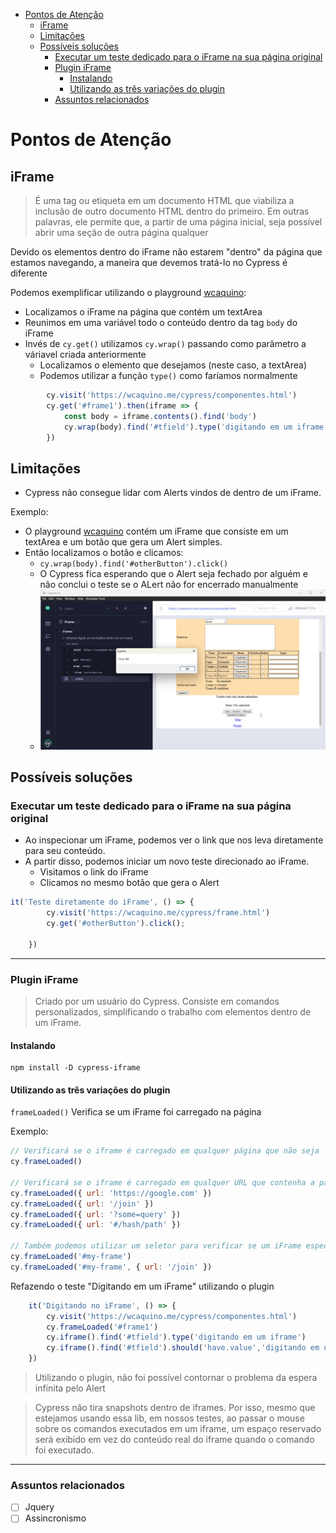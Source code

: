 - [Pontos de Atenção](#pontos-de-atenção)
  - [iFrame](#iframe)
  - [Limitações](#limitações)
  - [Possíveis soluções](#possíveis-soluções)
    - [Executar um teste dedicado para o iFrame na sua página original](#executar-um-teste-dedicado-para-o-iframe-na-sua-página-original)
    - [Plugin iFrame](#plugin-iframe)
      - [Instalando](#instalando)
      - [Utilizando as três variações do plugin](#utilizando-as-três-variações-do-plugin)
    - [Assuntos relacionados](#assuntos-relacionados)


# Pontos de Atenção

## iFrame

> É uma tag ou etiqueta em um documento HTML que viabiliza a inclusão de outro documento HTML dentro do primeiro. Em outras palavras, ele permite que, a partir de uma página inicial, seja possível abrir uma seção de outra página qualquer

Devido os elementos dentro do iFrame não estarem "dentro" da página que estamos navegando, a maneira que devemos tratá-lo no Cypress é diferente

Podemos exemplificar utilizando o playground [wcaquino](https://wcaquino.me/cypress/componentes.html):

- Localizamos o iFrame na página que contém um textArea
- Reunimos em uma variável todo o conteúdo dentro da tag `body` do iFrame
- Invés de `cy.get()` utilizamos `cy.wrap()` passando como parâmetro a váriavel criada anteriormente
  - Localizamos o elemento que desejamos (neste caso, a textArea)
  - Podemos utilizar a função `type()` como faríamos normalmente

```javascript
        cy.visit('https://wcaquino.me/cypress/componentes.html')
        cy.get('#frame1').then(iframe => {
            const body = iframe.contents().find('body')
            cy.wrap(body).find('#tfield').type('digitando em um iframe')
        })
```

## Limitações

- Cypress não consegue lidar com Alerts vindos de dentro de um iFrame.

Exemplo:

- O playground [wcaquino](https://wcaquino.me/cypress/componentes.html) contém um iFrame que consiste em um textArea e um botão que gera um Alert simples.
- Então localizamos o botão e clicamos:
  - `cy.wrap(body).find('#otherButton').click()`
  - O Cypress fica esperando que o Alert seja fechado por alguém e não conclui o teste se o ALert não for encerrado manualmente
  - ![iframe](/imgs/botaoiFrame.png)

## Possíveis soluções

### Executar um teste dedicado para o iFrame na sua página original

- Ao inspecionar um iFrame, podemos ver o link que nos leva diretamente para seu conteúdo.
- A partir disso, podemos iniciar um novo teste direcionado ao iFrame.
  - Visitamos o link do iFrame
  - Clicamos no mesmo botão que gera o Alert

```Javascript
it('Teste diretamente do iFrame', () => {
        cy.visit('https://wcaquino.me/cypress/frame.html')
        cy.get('#otherButton').click();
        
    })
```

---

### Plugin iFrame

> Criado por um usuário do Cypress. Consiste em comandos personalizados, simplificando o trabalho com elementos dentro de um iFrame.

#### Instalando

```
npm install -D cypress-iframe
```

#### Utilizando as três variações do plugin

```frameLoaded()``` Verifica se um iFrame foi carregado na página

Exemplo:

```Javascript
// Verificará se o iframe é carregado em qualquer página que não seja 'about:blank'
cy.frameLoaded()

// Verificará se o iframe é carregado em qualquer URL que contenha a parte do caminho fornecido
cy.frameLoaded({ url: 'https://google.com' })
cy.frameLoaded({ url: '/join' })
cy.frameLoaded({ url: '?some=query' })
cy.frameLoaded({ url: '#/hash/path' })

// Também podemos utilizar um seletor para verificar se um iFrame específico foi carregado
cy.frameLoaded('#my-frame')
cy.frameLoaded('#my-frame', { url: '/join' })

```

Refazendo o teste "Digitando em um iFrame" utilizando o plugin

```Javascript
    it('Digitando no iFrame', () => {
        cy.visit('https://wcaquino.me/cypress/componentes.html')
        cy.frameLoaded('#frame1')
        cy.iframe().find('#tfield').type('digitando em um iframe')
        cy.iframe().find('#tfield').should('have.value','digitando em um iframe')
    })
```

> Utilizando o plugin, não foi possível contornar o problema da espera infinita pelo Alert

> Cypress não tira snapshots dentro de iframes. Por isso, mesmo que estejamos usando essa lib, em nossos testes, ao passar o mouse sobre os comandos executados em um iframe, um espaço reservado será exibido em vez do conteúdo real do iframe quando o comando foi executado.

---

### Assuntos relacionados

- [ ] Jquery
- [ ] Assincronismo

